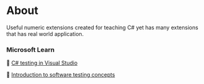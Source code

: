 # About

Useful numeric extensions created for teaching C# yet has many extensions that has real world application.


### Microsoft Learn

:beginner: [C# testing in Visual Studio](https://docs.microsoft.com/en-us/learn/modules/visual-studio-test-tools/)

:beginner: [Introduction to software testing concepts](https://docs.microsoft.com/en-us/learn/modules/visual-studio-test-concepts/)


